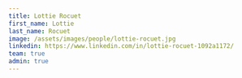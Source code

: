 ```yaml
---
title: Lottie Rocuet
first_name: Lottie
last_name: Rocuet
image: /assets/images/people/lottie-rocuet.jpg
linkedin: https://www.linkedin.com/in/lottie-rocuet-1092a1172/
team: true
admin: true
---
```

